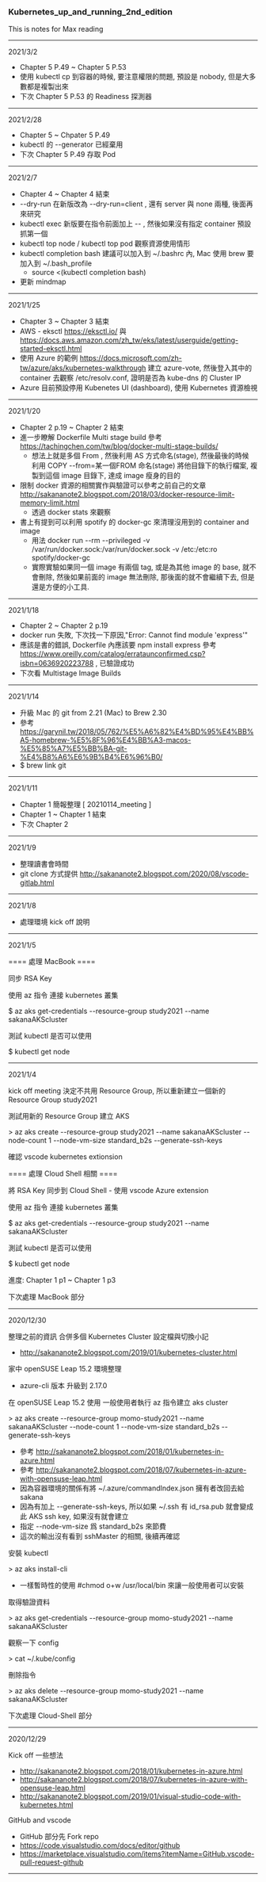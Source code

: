 ### Kubernetes_up_and_running_2nd_edition
This is notes for Max reading

-------------------------------------

2021/3/2

* Chapter 5 P.49 ~ Chapter 5 P.53
* 使用 kubectl cp 到容器的時候, 要注意權限的問題, 預設是 nobody, 但是大多數都是複製出來
* 下次 Chapter 5 P.53 的 Readiness 探測器

-------------------------------------

2021/2/28

* Chapter 5 ~ Chpater 5 P.49
* kubectl 的 --generator 已經棄用
* 下次 Chapter 5 P.49 存取 Pod

-------------------------------------

2021/2/7

* Chapter 4 ~ Chapter 4 結束
* --dry-run 在新版改為 --dry-run=client , 還有 server 與 none 兩種, 後面再來研究
* kubectl exec 新版要在指令前面加上 -- , 然後如果沒有指定 container 預設抓第一個
* kubectl top node / kubectl top pod 觀察資源使用情形
* kubectl completion bash 建議可以加入到 ~/.bashrc 內, Mac 使用 brew 要加入到 ~/.bash_profile
  * source <(kubectl completion bash)
* 更新 mindmap

-------------------------------------

2021/1/25

* Chapter 3 ~ Chapter 3 結束
* AWS - eksctl https://eksctl.io/ 與 https://docs.aws.amazon.com/zh_tw/eks/latest/userguide/getting-started-eksctl.html
* 使用 Azure 的範例 https://docs.microsoft.com/zh-tw/azure/aks/kubernetes-walkthrough 建立 azure-vote, 然後登入其中的 container 去觀察 /etc/resolv.conf, 證明是否為 kube-dns 的 Cluster IP
* Azure 目前預設停用 Kubenetes UI (dashboard), 使用 Kubernetes 資源檢視


-------------------------------------

2021/1/20

* Chapter 2 p.19 ~ Chapter 2 結束
* 進一步瞭解 Dockerfile Multi stage build 參考 https://tachingchen.com/tw/blog/docker-multi-stage-builds/
  * 想法上就是多個 From , 然後利用 AS 方式命名(stage), 然後最後的時候 利用 COPY --from=某一個FROM 命名(stage) 將他目錄下的執行檔案, 複製到這個 image 目錄下, 達成 image 瘦身的目的
* 限制 docker 資源的相關實作與驗證可以參考之前自己的文章 http://sakananote2.blogspot.com/2018/03/docker-resource-limit-memory-limit.html
  * 透過 docker stats 來觀察
* 書上有提到可以利用 spotify 的 docker-gc 來清理沒用到的 container and image
  * 用法 docker run --rm --privileged -v /var/run/docker.sock:/var/run/docker.sock -v /etc:/etc:ro spotify/docker-gc
  * 實際實驗如果同一個 image 有兩個 tag, 或是為其他 image 的 base, 就不會刪除, 然後如果前面的 image 無法刪除, 那後面的就不會繼續下去, 但是還是方便的小工具.


-------------------------------------

2021/1/18

* Chapter 2 ~ Chapter 2 p.19
* docker run 失敗, 下次找一下原因,"Error: Cannot find module 'express'"
* 應該是書的錯誤, Dockerfile 內應該要 npm install express 參考 https://www.oreilly.com/catalog/errataunconfirmed.csp?isbn=0636920223788 , 已驗證成功
* 下次看 Multistage Image Builds

-------------------------------------

2021/1/14

* 升級 Ｍac 的 git from 2.21 (Mac) to Brew 2.30
* 參考 https://garynil.tw/2018/05/762/%E5%A6%82%E4%BD%95%E4%BB%A5-homebrew-%E5%8F%96%E4%BB%A3-macos-%E5%85%A7%E5%BB%BA-git-%E4%B8%A6%E6%9B%B4%E6%96%B0/
* $ brew link git

-------------------------------------

2021/1/11

* Chapter 1 簡報整理 [ 20210114_meeting ]
* Chapter 1 ~ Chapter 1 結束
* 下次 Chapter 2

-------------------------------------

2021/1/9

* 整理讀書會時間
* git clone 方式提供 http://sakananote2.blogspot.com/2020/08/vscode-gitlab.html

-------------------------------------

2021/1/8

* 處理環境  kick off 說明

-------------------------------------

2021/1/5

==== 處理 MacBook ====

同步 RSA Key

使用 az 指令 連接 kubernetes 叢集

\$ az  aks  get-credentials  --resource-group  study2021  --name  sakanaAKScluster

測試 kubectl 是否可以使用

\$ kubectl get node

-------------------------------------

2021/1/4

kick off meeting 決定不共用 Resource Group, 所以重新建立一個新的 Resource Group study2021

測試用新的 Resource Group 建立 AKS

\> az aks create --resource-group study2021 --name sakanaAKScluster --node-count 1 --node-vm-size standard_b2s --generate-ssh-keys

確認 vscode kubernetes extionsion

==== 處理 Cloud Shell 相關 ====

將 RSA Key 同步到 Cloud Shell - 使用 vscode Azure extension

使用 az 指令 連接 kubernetes 叢集

\$ az  aks  get-credentials  --resource-group  study2021  --name  sakanaAKScluster

測試 kubectl 是否可以使用

\$ kubectl get node

進度: Chapter 1 p1 ~ Chapter 1 p3

下次處理 MacBook 部分


-------------------------------------

2020/12/30

整理之前的資訊
合併多個 Kubernetes Cluster 設定檔與切換小記

* http://sakananote2.blogspot.com/2019/01/kubernetes-cluster.html

家中 openSUSE Leap 15.2 環境整理

* azure-cli 版本 升級到 2.17.0

在 openSUSE Leap 15.2 使用 一般使用者執行 az 指令建立 aks cluster

\> az aks create --resource-group momo-study2021 --name sakanaAKScluster --node-count 1 --node-vm-size standard_b2s --generate-ssh-keys

* 參考 http://sakananote2.blogspot.com/2018/01/kubernetes-in-azure.html
* 參考 http://sakananote2.blogspot.com/2018/07/kubernetes-in-azure-with-opensuse-leap.html
* 因為容器環境的關係有將 ~/.azure/commandIndex.json 擁有者改回去給 sakana
* 因為有加上 --generate-ssh-keys, 所以如果 ~/.ssh 有 id_rsa.pub 就會變成此 AKS ssh key, 如果沒有就會建立
* 指定 --node-vm-size 爲 standard_b2s 來節費
* 這次的輸出沒有看到 sshMaster 的相關, 後續再確認

安裝 kubectl

\> az  aks  install-cli

* 一樣暫時性的使用 #chmod o+w /usr/local/bin 來讓一般使用者可以安裝

取得驗證資料

\> az aks get-credentials --resource-group momo-study2021 --name sakanaAKScluster

觀察一下 config

\> cat   ~/.kube/config

刪除指令

\> az aks delete --resource-group momo-study2021 --name sakanaAKScluster

下次處理 Cloud-Shell 部分

-------------------------------------

2020/12/29

Kick off 一些想法

* http://sakananote2.blogspot.com/2018/01/kubernetes-in-azure.html
* http://sakananote2.blogspot.com/2018/07/kubernetes-in-azure-with-opensuse-leap.html
* http://sakananote2.blogspot.com/2019/01/visual-studio-code-with-kubernetes.html

GitHub and vscode
* GitHub 部分先 Fork repo
* https://code.visualstudio.com/docs/editor/github
* https://marketplace.visualstudio.com/items?itemName=GitHub.vscode-pull-request-github


-------------------------------------
